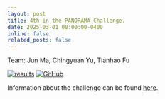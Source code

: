 ```yaml
---
layout: post
title: 4th in the PANORAMA Challenge.
date: 2025-03-01 00:00:00-0400
inline: false
related_posts: false
---
```


Team: Jun Ma, Chingyuan Yu, Tianhao Fu

[![results](https://img.shields.io/badge/results-gray?style=for-the-badge)](https://lnkd.in/eHQMwvbf)
[![GitHub](https://img.shields.io/badge/Repo-060e1a?style=for-the-badge&logo=github)](https://github.com/bowang-lab/PANORAMA)

Information about the challenge can be found [here](https://panorama.grand-challenge.org).
